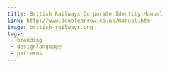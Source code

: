 ```yaml
---
title: British Railways Corporate Identity Manual
link: http://www.doublearrow.co.uk/manual.htm
image: british-railways.png
tags:
 - branding
 - designlanguage
 - patterns
---
```

